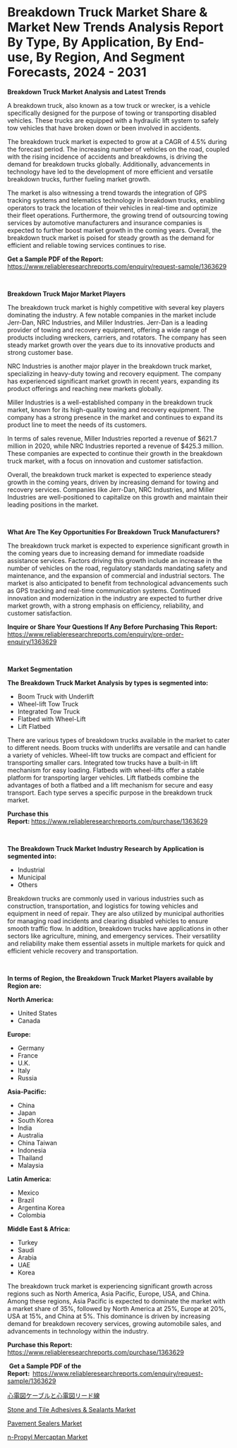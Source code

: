 <p><h1>Breakdown Truck Market Share & Market New Trends Analysis Report By Type, By Application, By End-use, By Region, And Segment Forecasts, 2024 - 2031</h1></p><p><strong>Breakdown Truck Market Analysis and Latest Trends</strong></p>
<p><p>A breakdown truck, also known as a tow truck or wrecker, is a vehicle specifically designed for the purpose of towing or transporting disabled vehicles. These trucks are equipped with a hydraulic lift system to safely tow vehicles that have broken down or been involved in accidents.</p><p>The breakdown truck market is expected to grow at a CAGR of 4.5% during the forecast period. The increasing number of vehicles on the road, coupled with the rising incidence of accidents and breakdowns, is driving the demand for breakdown trucks globally. Additionally, advancements in technology have led to the development of more efficient and versatile breakdown trucks, further fueling market growth.</p><p>The market is also witnessing a trend towards the integration of GPS tracking systems and telematics technology in breakdown trucks, enabling operators to track the location of their vehicles in real-time and optimize their fleet operations. Furthermore, the growing trend of outsourcing towing services by automotive manufacturers and insurance companies is expected to further boost market growth in the coming years. Overall, the breakdown truck market is poised for steady growth as the demand for efficient and reliable towing services continues to rise.</p></p>
<p><strong>Get a Sample PDF of the Report:&nbsp;</strong> <a href="https://www.reliableresearchreports.com/enquiry/request-sample/1363629">https://www.reliableresearchreports.com/enquiry/request-sample/1363629</a></p>
<p>&nbsp;</p>
<p><strong>Breakdown Truck Major Market Players</strong></p>
<p><p>The breakdown truck market is highly competitive with several key players dominating the industry. A few notable companies in the market include Jerr-Dan, NRC Industries, and Miller Industries. Jerr-Dan is a leading provider of towing and recovery equipment, offering a wide range of products including wreckers, carriers, and rotators. The company has seen steady market growth over the years due to its innovative products and strong customer base.</p><p>NRC Industries is another major player in the breakdown truck market, specializing in heavy-duty towing and recovery equipment. The company has experienced significant market growth in recent years, expanding its product offerings and reaching new markets globally.</p><p>Miller Industries is a well-established company in the breakdown truck market, known for its high-quality towing and recovery equipment. The company has a strong presence in the market and continues to expand its product line to meet the needs of its customers.</p><p>In terms of sales revenue, Miller Industries reported a revenue of $621.7 million in 2020, while NRC Industries reported a revenue of $425.3 million. These companies are expected to continue their growth in the breakdown truck market, with a focus on innovation and customer satisfaction.</p><p>Overall, the breakdown truck market is expected to experience steady growth in the coming years, driven by increasing demand for towing and recovery services. Companies like Jerr-Dan, NRC Industries, and Miller Industries are well-positioned to capitalize on this growth and maintain their leading positions in the market.</p></p>
<p>&nbsp;</p>
<p><strong>What Are The Key Opportunities For Breakdown Truck Manufacturers?</strong></p>
<p><p>The breakdown truck market is expected to experience significant growth in the coming years due to increasing demand for immediate roadside assistance services. Factors driving this growth include an increase in the number of vehicles on the road, regulatory standards mandating safety and maintenance, and the expansion of commercial and industrial sectors. The market is also anticipated to benefit from technological advancements such as GPS tracking and real-time communication systems. Continued innovation and modernization in the industry are expected to further drive market growth, with a strong emphasis on efficiency, reliability, and customer satisfaction.</p></p>
<p><strong>Inquire or Share Your Questions If Any Before Purchasing This Report:</strong> <a href="https://www.reliableresearchreports.com/enquiry/pre-order-enquiry/1363629">https://www.reliableresearchreports.com/enquiry/pre-order-enquiry/1363629</a></p>
<p>&nbsp;</p>
<p><strong>Market Segmentation</strong></p>
<p><strong>The Breakdown Truck Market Analysis by types is segmented into:</strong></p>
<p><ul><li>Boom Truck with Underlift</li><li>Wheel-lift Tow Truck</li><li>Integrated Tow Truck</li><li>Flatbed with Wheel-Lift</li><li>Lift Flatbed</li></ul></p>
<p><p>There are various types of breakdown trucks available in the market to cater to different needs. Boom trucks with underlifts are versatile and can handle a variety of vehicles. Wheel-lift tow trucks are compact and efficient for transporting smaller cars. Integrated tow trucks have a built-in lift mechanism for easy loading. Flatbeds with wheel-lifts offer a stable platform for transporting larger vehicles. Lift flatbeds combine the advantages of both a flatbed and a lift mechanism for secure and easy transport. Each type serves a specific purpose in the breakdown truck market.</p></p>
<p><strong>Purchase this Report:&nbsp;</strong><a href="https://www.reliableresearchreports.com/purchase/1363629">https://www.reliableresearchreports.com/purchase/1363629</a></p>
<p>&nbsp;</p>
<p><strong>The Breakdown Truck Market Industry Research by Application is segmented into:</strong></p>
<p><ul><li>Industrial</li><li>Municipal</li><li>Others</li></ul></p>
<p><p>Breakdown trucks are commonly used in various industries such as construction, transportation, and logistics for towing vehicles and equipment in need of repair. They are also utilized by municipal authorities for managing road incidents and clearing disabled vehicles to ensure smooth traffic flow. In addition, breakdown trucks have applications in other sectors like agriculture, mining, and emergency services. Their versatility and reliability make them essential assets in multiple markets for quick and efficient vehicle recovery and transportation.</p></p>
<p>&nbsp;</p>
<p><strong>In terms of Region, the Breakdown Truck Market Players available by Region are:</strong></p>
<p>
    <p> <strong> North America: </strong>
        <ul>
            <li>United States</li>
            <li>Canada</li>
        </ul>
        </p> 
    <p> <strong> Europe: </strong>
        <ul>
            <li>Germany</li>
            <li>France</li>
            <li>U.K.</li>
            <li>Italy</li>
            <li>Russia</li>
        </ul>
        </p> 
    <p> <strong> Asia-Pacific: </strong>
        <ul>
            <li>China</li>
            <li>Japan</li>
            <li>South Korea</li>
            <li>India</li>
            <li>Australia</li>
            <li>China Taiwan</li>
            <li>Indonesia</li>
            <li>Thailand</li>
            <li>Malaysia</li>
        </ul>
        </p> 
    <p> <strong> Latin America: </strong>
        <ul>
            <li>Mexico</li>
            <li>Brazil</li>
            <li>Argentina Korea</li>
            <li>Colombia</li>
        </ul>
        </p> 
    <p> <strong> Middle East & Africa: </strong>
        <ul>
            <li>Turkey</li>
            <li>Saudi</li>
            <li>Arabia</li>
            <li>UAE</li>
            <li>Korea</li>
        </ul>
    </p>
    </p>
<p><p>The breakdown truck market is experiencing significant growth across regions such as North America, Asia Pacific, Europe, USA, and China. Among these regions, Asia Pacific is expected to dominate the market with a market share of 35%, followed by North America at 25%, Europe at 20%, USA at 15%, and China at 5%. This dominance is driven by increasing demand for breakdown recovery services, growing automobile sales, and advancements in technology within the industry.</p></p>
<p><strong>Purchase this Report: </strong><a href="https://www.reliableresearchreports.com/purchase/1363629">https://www.reliableresearchreports.com/purchase/1363629</a></p>
<p>&nbsp;<strong>Get a Sample PDF of the Report:&nbsp;&nbsp;</strong><a href="https://www.reliableresearchreports.com/enquiry/request-sample/1363629">https://www.reliableresearchreports.com/enquiry/request-sample/1363629</a></p>
<p><strong></strong></p>
<p><p><a href="https://medium.com/@pattisullivansparksltcr1lv/ecg%E3%82%B1%E3%83%BC%E3%83%96%E3%83%AB%E3%81%A8ecg%E3%83%AA%E3%83%BC%E3%83%89%E3%83%AF%E3%82%A4%E3%83%A4%E3%83%BC%E3%81%AE%E5%B8%82%E5%A0%B4%E3%82%A4%E3%83%B3%E3%82%B5%E3%82%A4%E3%83%88-%E5%B8%82%E5%A0%B4%E5%8B%95%E5%90%91-%E6%88%90%E9%95%B7-2024%E5%B9%B4%E3%81%8B%E3%82%892031%E5%B9%B4%E3%81%BE%E3%81%A7%E3%81%AE%E4%BA%88%E6%B8%AC-fc408f3d49a7">心電図ケーブルと心電図リード線</a></p><p><a href="https://view.publitas.com/reportprime-1/stone-and-tile-adhesives-sealants-market-analysis-and-market-size-global-industry-overview-market-segmentation-and-forecast-2023-to-2030/">Stone and Tile Adhesives & Sealants Market</a></p><p><a href="https://metal-farmhouse-e95.notion.site/Pavement-Sealers-Market-Size-Market-Share-and-Global-Market-Analysis-Report-2024-2031-fb497883e8aa4808a51e2c7f38b3a1e4">Pavement Sealers Market</a></p><p><a href="https://view.publitas.com/reportprime-1/n-propyl-mercaptan-market-research-report-provides-thorough-industry-overview-which-offers-an-in-depth-analysis-of-product-trends-and-new-market-divisions/">n-Propyl Mercaptan Market</a></p></p>
